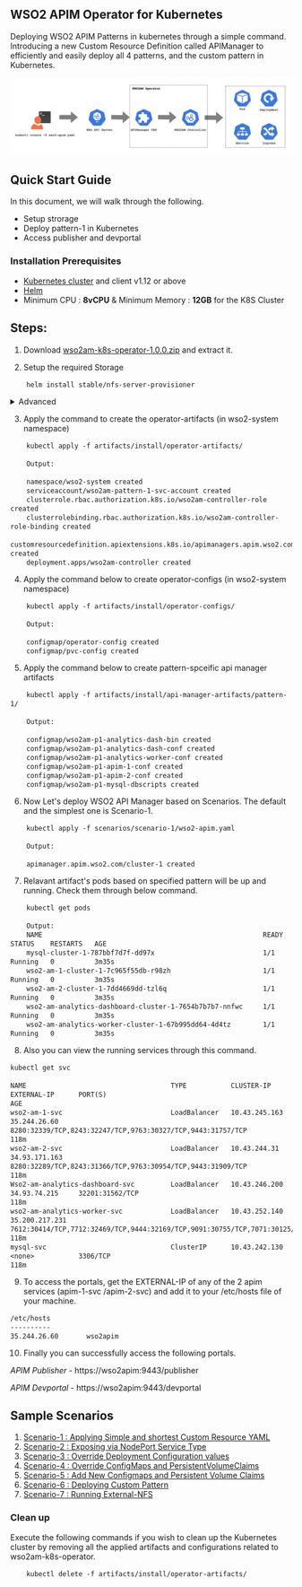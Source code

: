 ## WSO2 APIM Operator for Kubernetes

Deploying WSO2 APIM Patterns in kubernetes through a simple command. Introducing a new Custom Resource Definition called APIManager to efficiently and easily deploy all 4 patterns, and the custom pattern in Kubernetes.

![K8S CRD workflow](../images/wso2am-operator.png "K8S CRD workflow")


## Quick Start Guide

In this document, we will walk through the following.
* Setup strorage 
* Deploy pattern-1 in Kubernetes
* Access publisher and devportal

### Installation Prerequisites
* [Kubernetes cluster](https://kubernetes.io/docs/setup/) and client v1.12 or above
* [Helm](https://helm.sh/docs/intro/install/)
* Minimum CPU : **8vCPU** & Minimum Memory : **12GB** for the K8S Cluster

## Steps:
1. Download [wso2am-k8s-operator-1.0.0.zip](https://github.com/wso2-incubator/wso2am-k8s-operator/releases/download/1.0.0/wso2am-k8s-operator-1.0.0.zip) and extract it.

2. Setup the required Storage
```
    helm install stable/nfs-server-provisioner
```
   
<details>
<summary>Advanced</summary>
<br>    
<h3>Running External-nfs</h3>

**Prerequisites**
 * A pre-configured Network File System (NFS) to be used as the persistent volume for artifact sharing and persistence. In the NFS server instance, create a Linux system user account named wso2carbon with user id 802 and a system group named wso2 with group id 802. Add the wso2carbon user to the group wso2.

```
    groupadd --system -g 802 wso2
    useradd --system -g 802 -u 802 wso2carbon 
```
    
1.Setup a Network File System (NFS) to be used for persistent storage.
Create and export unique directories within the NFS server instance for each Kubernetes Persistent Volume resource     defined in the <KUBERNETES_HOME>/artifacts/install/persistent-volumes/persistent-volume-for-external-nfs.yaml file.

2.Grant ownership to wso2carbon user and wso2 group, for each of the previously created directories. 

```
    sudo chown -R wso2carbon:wso2 <directory_name>
```

3.Grant read-write-execute permissions to the wso2carbon user, for each of the previously created directories.

```
    chmod -R 700 <directory_name>
```

4.Update the StorageClassName in the <KUBERNETES_HOME>/artifacts/install/persistent-volumes/storage-class.yaml file as you want.

Then, apply the following command to create a new Storage Class,

```
    kubectl create -f <KUBERNETES_HOME>/artifacts/install/persistent-volumes/storage-class.yaml 
```

5.Update each Kubernetes Persistent Volume resource with the corresponding Namespace (NAME_SPACE), NFS server IP (NFS_SERVER_IP) and exported, NFS server directory path (NFS_LOCATION_PATH) in the <KUBERNETES_HOME>/artifacts/install/persistent-volumes/persistent-volume-for-external-nfs.yaml file.
      
Then, deploy the persistent volume resource as follows,

```
    kubectl create -f <KUBERNETES_HOME>/artifacts/install/persistent-volumes/persistent-volume-for-external-nfs.yaml -n <USER-NAMESPACE>
```

6.Update PVC Configmap with the corresponding StorageClassName in the <KUBERNETES_HOME>/artifacts/install/operator-configs/pvc-config.yaml file.

<h3>Using Minikube Hostpath</h3>

Minikube runs a single-node Kubernetes cluster inside a Virtual Machine. Therefore the accessmode ReadWriteMany does not support it, and only ReadWriteOnce supports it. Therefore it is preferred to use other storage methods rather than mnikube hostpath. 

1. Log into Minikube Filesystem via the command,

```
    minikube ssh
```

2. Create unique directories within the Minikube filesystem for each Kubernetes Persistent Volume resource defined in the <KUBERNETES_HOME>/artifacts/install/persistent-volumes/pv-hostpath.yaml file.

3. Grant permission to mysql directory using the command,
```
    sudo chown 999:999 <mysq-direactory-path>
```
4. Then, deploy the persistent volumes as follows,
```
    kubectl create -f <KUBERNETES_HOME>/artifacts/install/persistent-volumes/pv-hostpath.yaml -n <USER-NAMESPACE>
```
That is all, Now run the flow in order from start.

 </ul>
</details>

  
    
3. Apply the command to create the operator-artifacts (in wso2-system namespace)

``` 
    kubectl apply -f artifacts/install/operator-artifacts/ 

    Output: 

    namespace/wso2-system created
    serviceaccount/wso2am-pattern-1-svc-account created
    clusterrole.rbac.authorization.k8s.io/wso2am-controller-role created
    clusterrolebinding.rbac.authorization.k8s.io/wso2am-controller-role-binding created
    customresourcedefinition.apiextensions.k8s.io/apimanagers.apim.wso2.com created
    deployment.apps/wso2am-controller created

```
4. Apply the command below to create operator-configs (in wso2-system namespace)
```
    kubectl apply -f artifacts/install/operator-configs/
    
    Output:
    
    configmap/operator-config created
    configmap/pvc-config created
```

5. Apply the command below to create pattern-spceific api manager artifacts
```
    kubectl apply -f artifacts/install/api-manager-artifacts/pattern-1/
    
    Output:
    
    configmap/wso2am-p1-analytics-dash-bin created
    configmap/wso2am-p1-analytics-dash-conf created
    configmap/wso2am-p1-analytics-worker-conf created
    configmap/wso2am-p1-apim-1-conf created
    configmap/wso2am-p1-apim-2-conf created
    configmap/wso2am-p1-mysql-dbscripts created

```

6. Now Let's deploy WSO2 API Manager based on Scenarios. The default and the simplest one is Scenario-1.

```
    kubectl apply -f scenarios/scenario-1/wso2-apim.yaml 

    Output:

    apimanager.apim.wso2.com/cluster-1 created

```

7. Relavant artifact's pods based on specified pattern will be up and running. Check them through below command.
```
    kubectl get pods
    
    Output:
    NAME                                                       READY   STATUS    RESTARTS   AGE
    mysql-cluster-1-787bbf7d7f-dd97x                           1/1     Running   0          3m35s
    wso2-am-1-cluster-1-7c965f55db-r98zh                       1/1     Running   0          3m35s
    wso2-am-2-cluster-1-7dd4669dd-tzl6q                        1/1     Running   0          3m35s
    wso2-am-analytics-dashboard-cluster-1-7654b7b7b7-nnfwc     1/1     Running   0          3m35s
    wso2-am-analytics-worker-cluster-1-67b995dd64-4d4tz        1/1     Running   0          3m35s
```
8. Also you can view the running services through this command.
```
kubectl get svc

NAME                                    TYPE           CLUSTER-IP      EXTERNAL-IP      PORT(S)                                                                                     AGE
wso2-am-1-svc                           LoadBalancer   10.43.245.163   35.244.26.60     8280:32339/TCP,8243:32247/TCP,9763:30327/TCP,9443:31757/TCP                                 118m
wso2-am-2-svc                           LoadBalancer   10.43.244.31    34.93.171.163    8280:32289/TCP,8243:31366/TCP,9763:30954/TCP,9443:31909/TCP                                 118m
Wso2-am-analytics-dashboard-svc         LoadBalancer   10.43.246.200   34.93.74.215     32201:31562/TCP                                                                             118m
wso2-am-analytics-worker-svc            LoadBalancer   10.43.252.140   35.200.217.231   7612:30414/TCP,7712:32469/TCP,9444:32169/TCP,9091:30755/TCP,7071:30125/TCP,7444:31236/TCP   118m
mysql-svc                               ClusterIP      10.43.242.130   <none>           3306/TCP                                                                                    118m

```
9. To access the portals, get the EXTERNAL-IP of any of the 2 apim services (apim-1-svc /apim-2-svc) and add it to your /etc/hosts file of your machine.
```
/etc/hosts
----------
35.244.26.60       wso2apim

```

10. Finally you can successfully access the following portals.
   
   _APIM Publisher_ - https://wso2apim:9443/publisher
   
   _APIM Devportal_ - https://wso2apim:9443/devportal


## Sample Scenarios

1. [Scenario-1 : Applying Simple and shortest Custom Resource YAML](https://github.com/wso2-incubator/wso2am-k8s-operator/tree/master/scenarios/scenario-1)
2. [Scenario-2 : Exposing via NodePort Service Type](https://github.com/wso2-incubator/wso2am-k8s-operator/tree/master/scenarios/scenario-2)
3. [Scenario-3 : Override Deployment Configuration values](https://github.com/wso2-incubator/wso2am-k8s-operator/tree/master/scenarios/scenario-3)
4. [Scenario-4 : Override ConfigMaps and PersistentVolumeClaims](https://github.com/wso2-incubator/wso2am-k8s-operator/tree/master/scenarios/scenario-4)
5. [Scenario-5 : Add New Configmaps and Persistent Volume Claims](https://github.com/wso2-incubator/wso2am-k8s-operator/tree/master/scenarios/scenario-5)
6. [Scenario-6 : Deploying Custom Pattern](https://github.com/wso2-incubator/wso2am-k8s-operator/tree/master/scenarios/scenario-6)
7. [Scenario-7 : Running External-NFS](https://github.com/wso2-incubator/wso2am-k8s-operator/tree/master/scenarios/scenario-7)

### Clean up

Execute the following commands if you wish to clean up the Kubernetes cluster by removing all the applied artifacts and configurations related to wso2am-k8s-operator.

```
    kubectl delete -f artifacts/install/operator-artifacts/
```
  
